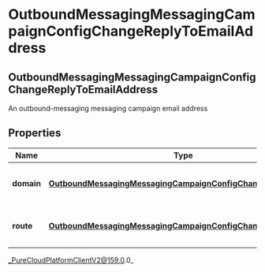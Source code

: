 # OutboundMessagingMessagingCampaignConfigChangeReplyToEmailAddress

## OutboundMessagingMessagingCampaignConfigChangeReplyToEmailAddress
An outbound-messaging messaging campaign email address

## Properties

|Name | Type | Description | Notes|
|------------ | ------------- | ------------- | -------------|
| **domain** | [**OutboundMessagingMessagingCampaignConfigChangeUriReference**](OutboundMessagingMessagingCampaignConfigChangeUriReference) | A UriReference for a resource | [optional] |
| **route** | [**OutboundMessagingMessagingCampaignConfigChangeUriReference**](OutboundMessagingMessagingCampaignConfigChangeUriReference) | A UriReference for a resource | [optional] |



_PureCloudPlatformClientV2@159.0.0_

